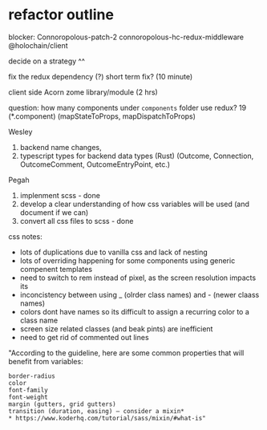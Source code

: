 # refactor outline


blocker: Connoropolous-patch-2  connoropolous-hc-redux-middleware @holochain/client

decide on a strategy ^^

fix the redux dependency (?) short term fix? (10 minute)

client side Acorn zome library/module (2 hrs)



question: how many components under `components` folder use redux? 19 (*.component) (mapStateToProps, mapDispatchToProps)



Wesley
1. backend name changes, 
2. typescript types for backend data types (Rust) (Outcome, Connection, OutcomeComment, OutcomeEntryPoint, etc.)



Pegah 
1. implenment scss - done
2. develop a clear understanding of how css variables will be used (and document if we can)
3. convert all css files to scss - done

css notes: 
- lots of duplications due to vanilla css and lack of nesting
- lots of overriding happening for some components using generic compenent templates
- need to switch to rem instead of pixel, as the screen resolution impacts its
- inconcistency between using _ (olrder class names) and - (newer claass names)
- colors dont have names so its difficult to assign a recurring color to a class name
- screen size related classes (and beak pints) are inefficient
- need to get rid of commented out lines

"According to the guideline, here are some common properties that will benefit from variables:

    border-radius
    color
    font-family
    font-weight
    margin (gutters, grid gutters)
    transition (duration, easing) – consider a mixin*
    * https://www.koderhq.com/tutorial/sass/mixin/#what-is"





